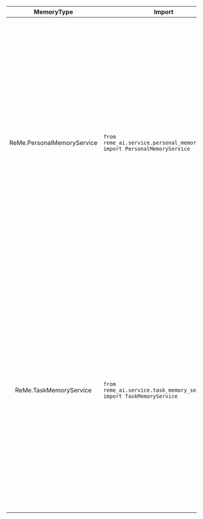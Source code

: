 <table>
  <thead>
    <tr>
      <th width="100">MemoryType</th>
      <th width="200">Import</th>
      <th width="400">Desc</th>
      <th width="400">Note</th>
    </tr>
  </thead>
  <tbody>
    <tr>
      <td align="center">ReMe.PersonalMemoryService</td>
      <td><code>from reme_ai.service.personal_memory_service import PersonalMemoryService</code></td>
      <td>ReMe's personalized memory service (formerly MemoryScope) empowers you to generate, retrieve, and share customized memories. Leveraging advanced LLM, embedding, and vector store technologies, it builds a comprehensive memory system with intelligent, context- and time-aware memory management—seamlessly enabling you to configure and deploy powerful AI agents.</td>
      <td align="center">https://github.com/modelscope/ReMe Need to configure environment variables: <code>FLOW_EMBEDDING_API_KEY</code>, <code>FLOW_EMBEDDING_BASE_URL</code>, <code>FLOW_LLM_API_KEY</code> and <code>FLOW_LLM_BASE_URL</code></td>
    </tr>
    <tr>
      <td align="center">ReMe.TaskMemoryService</td>
      <td><code>from reme_ai.service.task_memory_service import TaskMemoryService</code></td>
      <td>ReMe's task-oriented memory service helps you efficiently manage and schedule task-related memories, enhancing both the accuracy and efficiency of task execution. Powered by LLM capabilities, it supports flexible creation, retrieval, update, and deletion of memories across diverse task scenarios—enabling you to effortlessly build and scale robust agent-based task systems.</td>
      <td>the same as <code>ReMe.PersonalMemoryService</code></td>
    </tr>
  </tbody>
</table>
